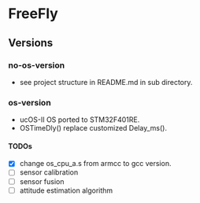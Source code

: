 # FreeFly
## Versions
### no-os-version
- see project structure in README.md in sub directory.
### os-version
- ucOS-II OS ported to STM32F401RE.
- OSTimeDly() replace customized Delay_ms().
#### TODOs
- [x] change os_cpu_a.s from armcc to gcc version.
- [ ] sensor calibration
- [ ] sensor fusion
- [ ] attitude estimation algorithm